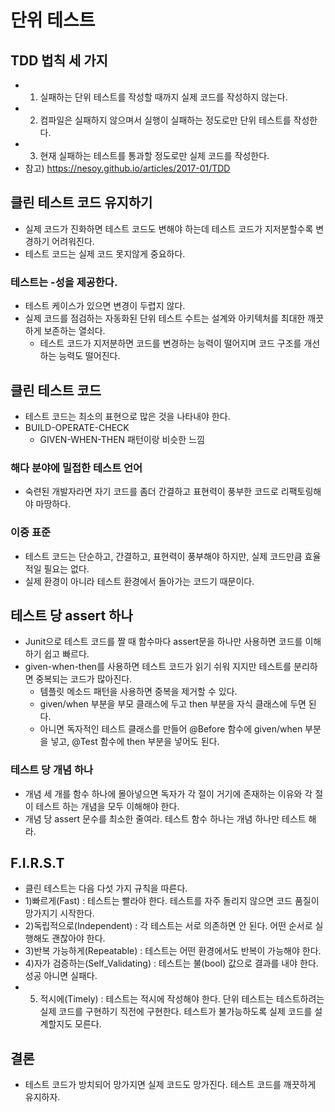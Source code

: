 # 단위 테스트
## TDD 법칙 세 가지
- 1) 실패하는 단위 테스트를 작성할 때까지 실제 코드를 작성하지 않는다.
- 2) 컴파일은 실패하지 않으며서 실행이 실패하는 정도로만 단위 테스트를 작성한다.
- 3) 현재 실패하는 테스트를 통과할 정도로만 실제 코드를 작성한다.
- 참고) https://nesoy.github.io/articles/2017-01/TDD


## 클린 테스트 코드 유지하기
- 실제 코드가 진화하면 테스트 코드도 변해야 하는데 테스트 코드가 지저분할수록 변경하기 어려워진다.
- 테스트 코드는 실제 코드 못지않게 중요하다.

### 테스트는 -성을 제공한다.
- 테스트 케이스가 있으면 변경이 두렵지 않다.
- 실제 코드를 점검하는 자동화된 단위 테스트 수트는 설계와 아키텍처를 최대한 깨끗하게 보존하는 열쇠다.
  - 테스트 코드가 지저분하면 코드를 변경하는 능력이 떨어지며 코드 구조를 개선하는 능력도 떨어진다.
  
## 클린 테스트 코드
- 테스트 코드는 최소의 표현으로 많은 것을 나타내야 한다.
- BUILD-OPERATE-CHECK
  - GIVEN-WHEN-THEN 패턴이랑 비슷한 느낌

### 해다 분야에 밀접한 테스트 언어
- 숙련된 개발자라면 자기 코드를 좀더 간결하고 표현력이 풍부한 코드로 리팩토링해야 마땅하다.

### 이중 표준
- 테스트 코드는 단순하고, 간결하고, 표현력이 풍부해야 하지만, 실제 코드만큼 효율적일 필요는 없다.
- 실제 환경이 아니라 테스트 환경에서 돌아가는 코드기 때문이다.

## 테스트 당 assert 하나
- Junit으로 테스트 코드를 짤 때 함수마다 assert문을 하나만 사용하면 코드를 이해하기 쉽고 빠르다.
- given-when-then를 사용하면 테스트 코드가 읽기 쉬워 지지만 테스트를 분리하면 중복되는 코드가 많아진다.
  - 템플릿 메소드 패턴을 사용하면 중복을 제거할 수 있다.
  - given/when 부분을 부모 클래스에 두고 then 부분을 자식 클래스에 두면 된다.
  - 아니면 독자적인 테스트 클래스를 만들어 @Before 함수에 given/when 부분을 넣고, @Test 함수에 then 부분을 넣어도 된다.
  
### 테스트 당 개념 하나
- 개념 세 개를 함수 하나에 몰아넣으면 독자가 각 절이 거기에 존재하는 이유와 각 절이 테스트 하는 개념을 모두 이해해야 한다.
- 개념 당 assert 문수를 최소한 줄여라. 테스트 함수 하나는 개념 하나만 테스트 해라.

## F.I.R.S.T
- 클린 테스트는 다음 다섯 가지 규칙을 따른다.
- 1)빠르게(Fast) : 테스트는 빨라야 한다. 테스트를 자주 돌리지 않으면 코드 품질이 망가지기 시작한다.
- 2)독립적으로(Independent) : 각 테스트는 서로 의존하면 안 된다. 어떤 순서로 실행해도 괜찮아야 한다.
- 3)반복 가능하게(Repeatable) : 테스트는 어떤 환경에서도 반복이 가능해야 한다.
- 4)자가 검증하는(Self_Validating) : 테스트는 불(bool) 값으로 결과를 내야 한다. 성공 아니면 실패다.
- 5) 적시에(Timely) : 테스트는 적시에 작성해야 한다. 단위 테스트는 테스트하려는 실제 코드를 구현하기 직전에 구현한다. 테스트가 불가능하도록 실제 코드를 설계할지도 모른다.

## 결론
- 테스트 코드가 방치되어 망가지면 실제 코드도 망가진다. 테스트 코드를 깨끗하게 유지하자.




